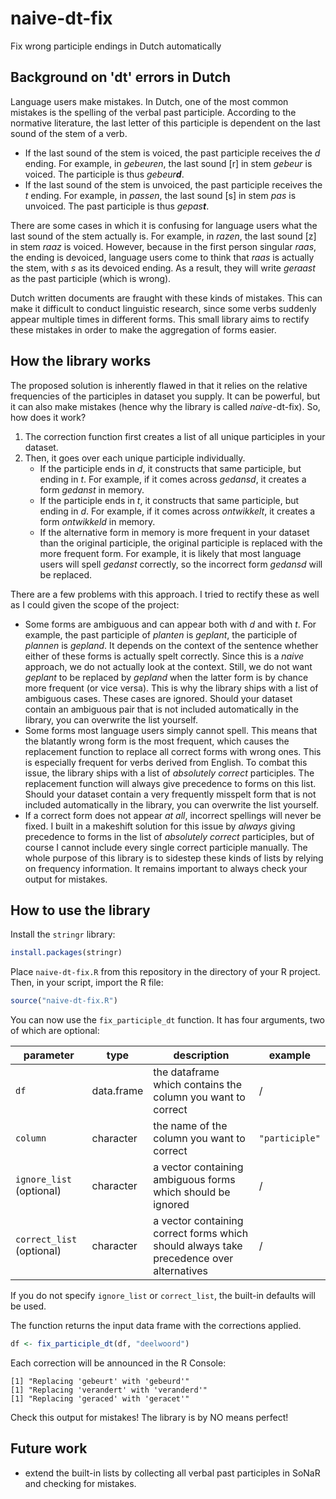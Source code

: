 # naive-dt-fix
Fix wrong participle endings in Dutch automatically

## Background on 'dt' errors in Dutch

Language users make mistakes. In Dutch, one of the most common mistakes is the spelling of the verbal past participle. According to the normative literature, the last letter of this participle is dependent on the last sound of the stem of a verb.
- If the last sound of the stem is voiced, the past participle receives the *d* ending. For example, in *gebeuren*, the last sound [r] in stem *gebeur* is voiced. The participle is thus *gebeur**d***.
- If the last sound of the stem is unvoiced, the past participle receives the *t* ending. For example, in *passen*, the last sound [s] in stem *pas* is unvoiced. The past participle is thus *gepas**t***.

There are some cases in which it is confusing for language users what the last sound of the stem actually is. For example, in *razen*, the last sound [z] in stem *raaz* is voiced. However, because in the first person singular *raas*, the ending is devoiced, language users come to think that *raas* is actually the stem, with *s* as its devoiced ending. As a result, they will write *geraast* as the past participle (which is wrong).

Dutch written documents are fraught with these kinds of mistakes. This can make it difficult to conduct linguistic research, since some verbs suddenly appear multiple times in different forms. This small library aims to rectify these mistakes in order to make the aggregation of forms easier.

## How the library works

The proposed solution is inherently flawed in that it relies on the relative frequencies of the participles in dataset you supply. It can be powerful, but it can also make mistakes (hence why the library is called *naive*-dt-fix). So, how does it work?

1. The correction function first creates a list of all unique participles in your dataset.
2. Then, it goes over each unique participle individually.
    - If the participle ends in *d*, it constructs that same participle, but ending in *t*. For example, if it comes across *gedansd*, it creates a form *gedanst* in memory.
    - If the participle ends in *t*, it constructs that same participle, but ending in *d*. For example, if it comes across *ontwikkelt*, it creates a form *ontwikkeld* in memory.
    - If the alternative form in memory is more frequent in your dataset than the original participle, the original participle is replaced with the more frequent form. For example, it is likely that most language users will spell *gedanst* correctly, so the incorrect form *gedansd* will be replaced.

There are a few problems with this approach. I tried to rectify these as well as I could given the scope of the project:

- Some forms are ambiguous and can appear both with *d* and with *t*. For example, the past participle of *planten* is *geplant*, the participle of *plannen* is *gepland*. It depends on the context of the sentence whether either of these forms is actually spelt correctly. Since this is a *naive* approach, we do not actually look at the context. Still, we do not want *geplant* to be replaced by *gepland* when the latter form is by chance more frequent (or vice versa). This is why the library ships with a list of ambiguous cases. These cases are ignored. Should your dataset contain an ambiguous pair that is not included automatically in the library, you can overwrite the list yourself.
- Some forms most language users simply cannot spell. This means that the blatantly wrong form is the most frequent, which causes the replacement function to replace all correct forms with wrong ones. This is especially frequent for verbs derived from English. To combat this issue, the library ships with a list of *absolutely correct* participles. The replacement function will always give precedence to forms on this list. Should your dataset contain a very frequently misspelt form that is not included automatically in the library, you can overwrite the list yourself.
- If a correct form does not appear *at all*, incorrect spellings will never be fixed. I built in a makeshift solution for this issue by *always* giving precedence to forms in the list of *absolutely correct* participles, but of course I cannot include every single correct participle manually. The whole purpose of this library is to sidestep these kinds of lists by relying on frequency information. It remains important to always check your output for mistakes.

## How to use the library

Install the `stringr` library:
```r
install.packages(stringr)
```

Place `naive-dt-fix.R` from this repository in the directory of your R project. Then, in your script, import the R file:
```r
source("naive-dt-fix.R")
```

You can now use the `fix_participle_dt` function. It has four arguments, two of which are optional:

| parameter | type    | description                                      | example |
| --------- | ------- | ------------------------------------------------ | -------| 
| `df` | data.frame | the dataframe which contains the column you want to correct | / |
| `column` | character | the name of the column you want to correct | `"participle"` |
| `ignore_list` (optional) | character | a vector containing ambiguous forms which should be ignored | / |
| `correct_list` (optional) | character | a vector containing correct forms which should always take precedence over alternatives | / |

If you do not specify `ignore_list` or `correct_list`, the built-in defaults will be used.

The function returns the input data frame with the corrections applied.

```r
df <- fix_participle_dt(df, "deelwoord")
```

Each correction will be announced in the R Console:

```plain
[1] "Replacing 'gebeurt' with 'gebeurd'"
[1] "Replacing 'verandert' with 'veranderd'"
[1] "Replacing 'geraced' with 'geracet'"
```

Check this output for mistakes! The library is by NO means perfect!

## Future work

- extend the built-in lists by collecting all verbal past participles in SoNaR and checking for mistakes.